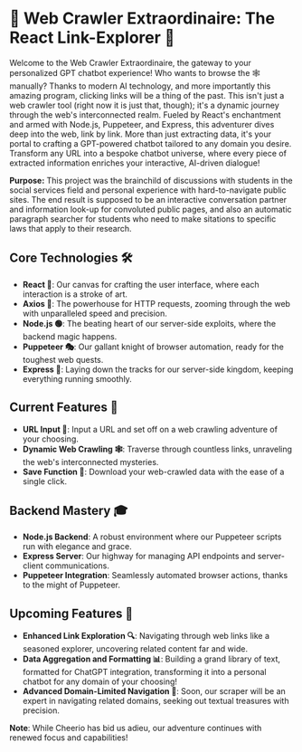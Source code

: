 # 🚀 Web Crawler Extraordinaire: The React Link-Explorer 📜

Welcome to the Web Crawler Extraordinaire, the gateway to your personalized GPT chatbot experience! Who wants to browse the 🕸️ manually? Thanks to modern AI technology, and more importantly this amazing program, clicking links will be a thing of the past. This isn't just a web crawler tool (right now it is just that, though); it's a dynamic journey through the web's interconnected realm. Fueled by React's enchantment and armed with Node.js, Puppeteer, and Express, this adventurer dives deep into the web, link by link. More than just extracting data, it's your portal to crafting a GPT-powered chatbot tailored to any domain you desire. Transform any URL into a bespoke chatbot universe, where every piece of extracted information enriches your interactive, AI-driven dialogue!

**Purpose:** This project was the brainchild of discussions with students in the social services field and personal experience with hard-to-navigate public sites. The end result is supposed to be an interactive conversation partner and information look-up for convoluted public pages, and also an automatic paragraph searcher for students who need to make sitations to specific laws that apply to their research.

## Core Technologies 🛠️

- **React 🌟**: Our canvas for crafting the user interface, where each interaction is a stroke of art.
- **Axios 🚀**: The powerhouse for HTTP requests, zooming through the web with unparalleled speed and precision.
- **Node.js 🟢**: The beating heart of our server-side exploits, where the backend magic happens.
- **Puppeteer 🎭**: Our gallant knight of browser automation, ready for the toughest web quests.
- **Express 🚂**: Laying down the tracks for our server-side kingdom, keeping everything running smoothly.

## Current Features 🌈

- **URL Input 🔗**: Input a URL and set off on a web crawling adventure of your choosing.
- **Dynamic Web Crawling 🕸️**: Traverse through countless links, unraveling the web's interconnected mysteries.
- **Save Function 💾**: Download your web-crawled data with the ease of a single click.



## Backend Mastery 🎓

- **Node.js Backend**: A robust environment where our Puppeteer scripts run with elegance and grace.
- **Express Server**: Our highway for managing API endpoints and server-client communications.
- **Puppeteer Integration**: Seamlessly automated browser actions, thanks to the might of Puppeteer.

## Upcoming Features 🔮

- **Enhanced Link Exploration 🔍**: Navigating through web links like a seasoned explorer, uncovering related content far and wide.
- **Data Aggregation and Formatting 📊**: Building a grand library of text, formatted for ChatGPT integration, transforming it into a personal chatbot for any domain of your choosing!
- **Advanced Domain-Limited Navigation 🧭**: Soon, our scraper will be an expert in navigating related domains, seeking out textual treasures with precision.
  

**Note**: While Cheerio has bid us adieu, our adventure continues with renewed focus and capabilities!
